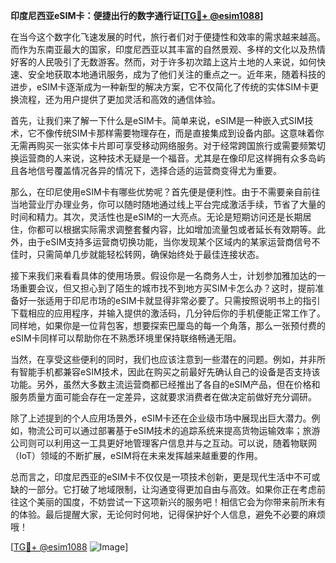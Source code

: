 **印度尼西亚eSIM卡：便捷出行的数字通行证[[TG💪+ @esim1088](https://t.me/s/esim1088)]**

在当今这个数字化飞速发展的时代，旅行者们对于便捷性和效率的需求越来越高。而作为东南亚最大的国家，印度尼西亚以其丰富的自然景观、多样的文化以及热情好客的人民吸引了无数游客。然而，对于许多初次踏上这片土地的人来说，如何快速、安全地获取本地通讯服务，成为了他们关注的重点之一。近年来，随着科技的进步，eSIM卡逐渐成为一种新型的解决方案，它不仅简化了传统的实体SIM卡更换流程，还为用户提供了更加灵活和高效的通信体验。

首先，让我们来了解一下什么是eSIM卡。简单来说，eSIM是一种嵌入式SIM技术，它不像传统SIM卡那样需要物理存在，而是直接集成到设备内部。这意味着你无需再购买一张实体卡片即可享受移动网络服务。对于经常跨国旅行或需要频繁切换运营商的人来说，这种技术无疑是一个福音。尤其是在像印尼这样拥有众多岛屿且各地信号覆盖情况各异的情况下，选择合适的运营商变得尤为重要。

那么，在印尼使用eSIM卡有哪些优势呢？首先便是便利性。由于不需要亲自前往当地营业厅办理业务，你可以随时随地通过线上平台完成激活手续，节省了大量的时间和精力。其次，灵活性也是eSIM的一大亮点。无论是短期访问还是长期居住，你都可以根据实际需求调整套餐内容，比如增加流量包或者延长有效期等。此外，由于eSIM支持多运营商切换功能，当你发现某个区域内的某家运营商信号不佳时，只需简单几步就能轻松转网，确保始终处于最佳连接状态。

接下来我们来看看具体的使用场景。假设你是一名商务人士，计划参加雅加达的一场重要会议，但又担心到了陌生的城市找不到地方买SIM卡怎么办？这时，提前准备好一张适用于印尼市场的eSIM卡就显得非常必要了。只需按照说明书上的指引下载相应的应用程序，并输入提供的激活码，几分钟后你的手机便能正常工作了。同样地，如果你是一位背包客，想要探索巴厘岛的每一个角落，那么一张预付费的eSIM卡同样可以帮助你在不熟悉环境里保持联络畅通无阻。

当然，在享受这些便利的同时，我们也应该注意到一些潜在的问题。例如，并非所有智能手机都兼容eSIM技术，因此在购买之前最好先确认自己的设备是否支持该功能。另外，虽然大多数主流运营商都已经推出了各自的eSIM产品，但在价格和服务质量方面可能会存在一定差异，这就要求消费者在做决定前做好充分调研。

除了上述提到的个人应用场景外，eSIM卡还在企业级市场中展现出巨大潜力。例如，物流公司可以通过部署基于eSIM技术的追踪系统来提高货物运输效率；旅游公司则可以利用这一工具更好地管理客户信息并与之互动。可以说，随着物联网（IoT）领域的不断扩展，eSIM将在未来发挥越来越重要的作用。

总而言之，印度尼西亚的eSIM卡不仅仅是一项技术创新，更是现代生活中不可或缺的一部分。它打破了地域限制，让沟通变得更加自由与高效。如果你正在考虑前往这个美丽的国度，不妨尝试一下这项新兴的服务吧！相信它会为你带来前所未有的体验。最后提醒大家，无论何时何地，记得保护好个人信息，避免不必要的麻烦哦！

[[TG💪+ @esim1088](https://t.me/s/esim1088) ![Image](https://i.postimg.cc/4NQfJmqS/Snipaste-2025-05-13-00-14-12.png)]